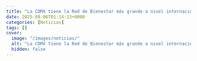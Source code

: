 ```yaml
---
title: "La CDMX tiene la Red de Bienestar más grande a nivel internacional, asegura Clara Brugada durante entrega de apoyos"
date: 2025-08-06T01:14:13+0000
categories: [Noticias]
tags: []
cover:
  image: "/images/noticias/"
  alt: "La CDMX tiene la Red de Bienestar más grande a nivel internacional, asegura Clara Brugada durante entrega de apoyos"
  hidden: false
---
```



